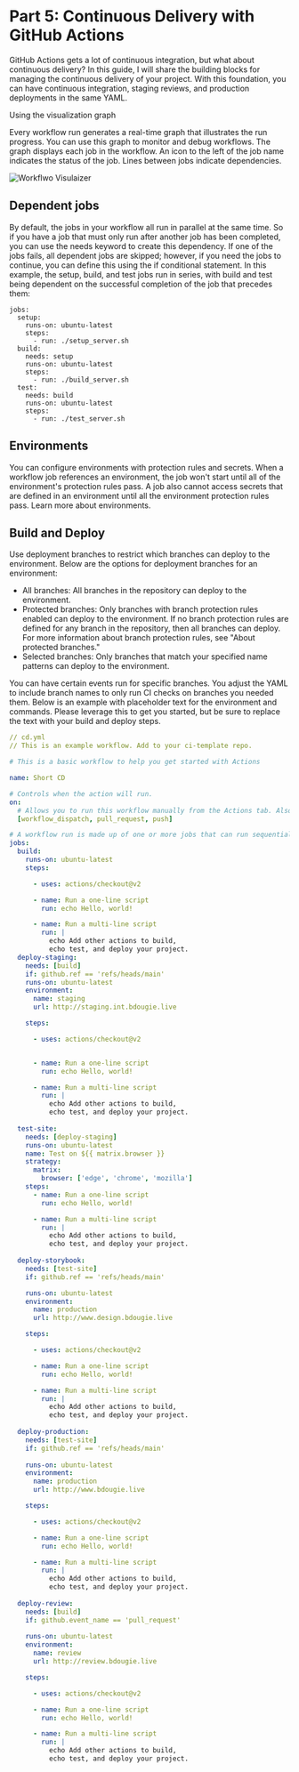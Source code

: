 # Part 5:  Continuous Delivery with GitHub Actions

GitHub Actions gets a lot of continuous integration, but what about continuous delivery?
In this guide, I will share the building blocks for managing the continuous delivery of your project. With this foundation, you can have continuous integration, staging reviews, and production deployments in the same YAML.


Using the visualization graph

Every workflow run generates a real-time graph that illustrates the run progress. You can use this graph to monitor and debug workflows.
The graph displays each job in the workflow. An icon to the left of the job name indicates the status of the job. Lines between jobs indicate dependencies.

![Workflwo Visulaizer](https://res.cloudinary.com/practicaldev/image/fetch/s--_8HdrNE7--/c_limit%2Cf_auto%2Cfl_progressive%2Cq_auto%2Cw_880/https://dev-to-uploads.s3.amazonaws.com/uploads/articles/zldsi0fs96mkhn638cs3.png)

## Dependent jobs

By default, the jobs in your workflow all run in parallel at the same time. So if you have a job that must only run after another job has been completed, you can use the needs keyword to create this dependency. If one of the jobs fails, all dependent jobs are skipped; however, if you need the jobs to continue, you can define this using the if conditional statement.
In this example, the setup, build, and test jobs run in series, with build and test being dependent on the successful completion of the job that precedes them:

    jobs:
      setup:
        runs-on: ubuntu-latest
        steps:
          - run: ./setup_server.sh
      build:
        needs: setup
        runs-on: ubuntu-latest
        steps:
          - run: ./build_server.sh
      test:
        needs: build
        runs-on: ubuntu-latest
        steps:
          - run: ./test_server.sh
    
## Environments

You can configure environments with protection rules and secrets. When a workflow job references an environment, the job won't start until all of the environment's protection rules pass. A job also cannot access secrets that are defined in an environment until all the environment protection rules pass.
Learn more about environments.

## Build and Deploy

Use deployment branches to restrict which branches can deploy to the environment. Below are the options for deployment branches for an environment:

- All branches: All branches in the repository can deploy to the environment.
- Protected branches: Only branches with branch protection rules enabled can deploy to the environment. If no branch protection rules are defined for any branch in the repository, then all branches can deploy. For more information about branch protection rules, see "About protected branches."
- Selected branches: Only branches that match your specified name patterns can deploy to the environment.

You can have certain events run for specific branches. You adjust the YAML to include branch names to only run CI checks on branches you needed them. Below is an example with placeholder text for the environment and commands. Please leverage this to get you started, but be sure to replace the text with your build and deploy steps.

```yml
// cd.yml
// This is an example workflow. Add to your ci-template repo.

# This is a basic workflow to help you get started with Actions

name: Short CD

# Controls when the action will run. 
on:
  # Allows you to run this workflow manually from the Actions tab. Also watches push and pull request events
  [workflow_dispatch, pull_request, push]

# A workflow run is made up of one or more jobs that can run sequentially or in parallel
jobs:
  build:
    runs-on: ubuntu-latest
    steps:

      - uses: actions/checkout@v2

      - name: Run a one-line script
        run: echo Hello, world!

      - name: Run a multi-line script
        run: |
          echo Add other actions to build,
          echo test, and deploy your project.
  deploy-staging:
    needs: [build]
    if: github.ref == 'refs/heads/main'
    runs-on: ubuntu-latest
    environment: 
      name: staging
      url: http://staging.int.bdougie.live

    steps:

      - uses: actions/checkout@v2


      - name: Run a one-line script
        run: echo Hello, world!

      - name: Run a multi-line script
        run: |
          echo Add other actions to build,
          echo test, and deploy your project.
          
  test-site:
    needs: [deploy-staging]
    runs-on: ubuntu-latest
    name: Test on ${{ matrix.browser }}
    strategy:
      matrix:
        browser: ['edge', 'chrome', 'mozilla']
    steps:
      - name: Run a one-line script
        run: echo Hello, world!

      - name: Run a multi-line script
        run: |
          echo Add other actions to build,
          echo test, and deploy your project.
 
  deploy-storybook:
    needs: [test-site]
    if: github.ref == 'refs/heads/main'

    runs-on: ubuntu-latest
    environment: 
      name: production
      url: http://www.design.bdougie.live

    steps:

      - uses: actions/checkout@v2

      - name: Run a one-line script
        run: echo Hello, world!

      - name: Run a multi-line script
        run: |
          echo Add other actions to build,
          echo test, and deploy your project.
    
  deploy-production:
    needs: [test-site]
    if: github.ref == 'refs/heads/main'
 
    runs-on: ubuntu-latest
    environment: 
      name: production
      url: http://www.bdougie.live

    steps:

      - uses: actions/checkout@v2

      - name: Run a one-line script
        run: echo Hello, world!

      - name: Run a multi-line script
        run: |
          echo Add other actions to build,
          echo test, and deploy your project.
    
  deploy-review:
    needs: [build]
    if: github.event_name == 'pull_request'
 
    runs-on: ubuntu-latest
    environment: 
      name: review
      url: http://review.bdougie.live

    steps:

      - uses: actions/checkout@v2

      - name: Run a one-line script
        run: echo Hello, world!

      - name: Run a multi-line script
        run: |
          echo Add other actions to build,
          echo test, and deploy your project.
```
